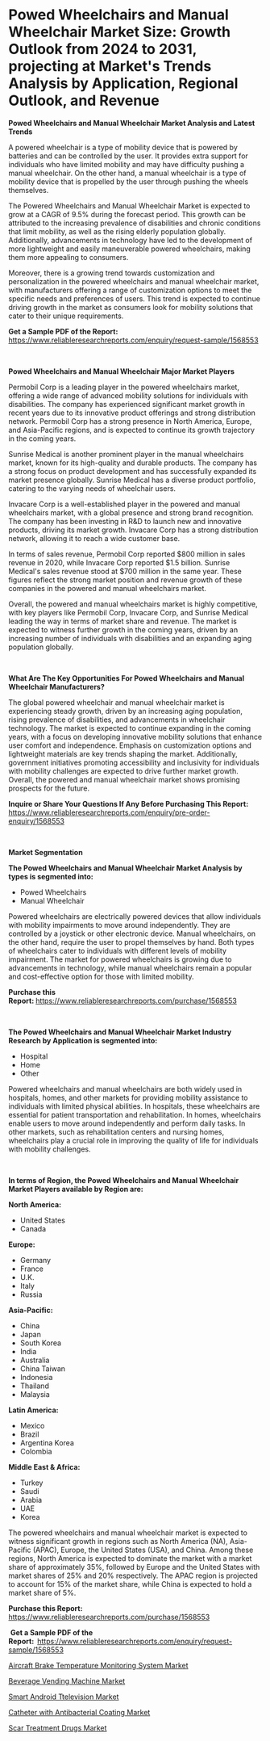 <p><h1>Powed Wheelchairs and Manual Wheelchair Market Size: Growth Outlook from 2024 to 2031, projecting at Market's Trends Analysis by Application, Regional Outlook, and Revenue</h1></p><p><strong>Powed Wheelchairs and Manual Wheelchair Market Analysis and Latest Trends</strong></p>
<p><p>A powered wheelchair is a type of mobility device that is powered by batteries and can be controlled by the user. It provides extra support for individuals who have limited mobility and may have difficulty pushing a manual wheelchair. On the other hand, a manual wheelchair is a type of mobility device that is propelled by the user through pushing the wheels themselves.</p><p>The Powered Wheelchairs and Manual Wheelchair Market is expected to grow at a CAGR of 9.5% during the forecast period. This growth can be attributed to the increasing prevalence of disabilities and chronic conditions that limit mobility, as well as the rising elderly population globally. Additionally, advancements in technology have led to the development of more lightweight and easily maneuverable powered wheelchairs, making them more appealing to consumers.</p><p>Moreover, there is a growing trend towards customization and personalization in the powered wheelchairs and manual wheelchair market, with manufacturers offering a range of customization options to meet the specific needs and preferences of users. This trend is expected to continue driving growth in the market as consumers look for mobility solutions that cater to their unique requirements.</p></p>
<p><strong>Get a Sample PDF of the Report:&nbsp;</strong> <a href="https://www.reliableresearchreports.com/enquiry/request-sample/1568553">https://www.reliableresearchreports.com/enquiry/request-sample/1568553</a></p>
<p>&nbsp;</p>
<p><strong>Powed Wheelchairs and Manual Wheelchair Major Market Players</strong></p>
<p><p>Permobil Corp is a leading player in the powered wheelchairs market, offering a wide range of advanced mobility solutions for individuals with disabilities. The company has experienced significant market growth in recent years due to its innovative product offerings and strong distribution network. Permobil Corp has a strong presence in North America, Europe, and Asia-Pacific regions, and is expected to continue its growth trajectory in the coming years.</p><p>Sunrise Medical is another prominent player in the manual wheelchairs market, known for its high-quality and durable products. The company has a strong focus on product development and has successfully expanded its market presence globally. Sunrise Medical has a diverse product portfolio, catering to the varying needs of wheelchair users.</p><p>Invacare Corp is a well-established player in the powered and manual wheelchairs market, with a global presence and strong brand recognition. The company has been investing in R&D to launch new and innovative products, driving its market growth. Invacare Corp has a strong distribution network, allowing it to reach a wide customer base.</p><p>In terms of sales revenue, Permobil Corp reported $800 million in sales revenue in 2020, while Invacare Corp reported $1.5 billion. Sunrise Medical's sales revenue stood at $700 million in the same year. These figures reflect the strong market position and revenue growth of these companies in the powered and manual wheelchairs market.</p><p>Overall, the powered and manual wheelchairs market is highly competitive, with key players like Permobil Corp, Invacare Corp, and Sunrise Medical leading the way in terms of market share and revenue. The market is expected to witness further growth in the coming years, driven by an increasing number of individuals with disabilities and an expanding aging population globally.</p></p>
<p>&nbsp;</p>
<p><strong>What Are The Key Opportunities For Powed Wheelchairs and Manual Wheelchair Manufacturers?</strong></p>
<p><p>The global powered wheelchair and manual wheelchair market is experiencing steady growth, driven by an increasing aging population, rising prevalence of disabilities, and advancements in wheelchair technology. The market is expected to continue expanding in the coming years, with a focus on developing innovative mobility solutions that enhance user comfort and independence. Emphasis on customization options and lightweight materials are key trends shaping the market. Additionally, government initiatives promoting accessibility and inclusivity for individuals with mobility challenges are expected to drive further market growth. Overall, the powered and manual wheelchair market shows promising prospects for the future.</p></p>
<p><strong>Inquire or Share Your Questions If Any Before Purchasing This Report:</strong> <a href="https://www.reliableresearchreports.com/enquiry/pre-order-enquiry/1568553">https://www.reliableresearchreports.com/enquiry/pre-order-enquiry/1568553</a></p>
<p>&nbsp;</p>
<p><strong>Market Segmentation</strong></p>
<p><strong>The Powed Wheelchairs and Manual Wheelchair Market Analysis by types is segmented into:</strong></p>
<p><ul><li>Powed Wheelchairs</li><li>Manual Wheelchair</li></ul></p>
<p><p>Powered wheelchairs are electrically powered devices that allow individuals with mobility impairments to move around independently. They are controlled by a joystick or other electronic device. Manual wheelchairs, on the other hand, require the user to propel themselves by hand. Both types of wheelchairs cater to individuals with different levels of mobility impairment. The market for powered wheelchairs is growing due to advancements in technology, while manual wheelchairs remain a popular and cost-effective option for those with limited mobility.</p></p>
<p><strong>Purchase this Report:&nbsp;</strong><a href="https://www.reliableresearchreports.com/purchase/1568553">https://www.reliableresearchreports.com/purchase/1568553</a></p>
<p>&nbsp;</p>
<p><strong>The Powed Wheelchairs and Manual Wheelchair Market Industry Research by Application is segmented into:</strong></p>
<p><ul><li>Hospital</li><li>Home</li><li>Other</li></ul></p>
<p><p>Powered wheelchairs and manual wheelchairs are both widely used in hospitals, homes, and other markets for providing mobility assistance to individuals with limited physical abilities. In hospitals, these wheelchairs are essential for patient transportation and rehabilitation. In homes, wheelchairs enable users to move around independently and perform daily tasks. In other markets, such as rehabilitation centers and nursing homes, wheelchairs play a crucial role in improving the quality of life for individuals with mobility challenges.</p></p>
<p>&nbsp;</p>
<p><strong>In terms of Region, the Powed Wheelchairs and Manual Wheelchair Market Players available by Region are:</strong></p>
<p>
    <p> <strong> North America: </strong>
        <ul>
            <li>United States</li>
            <li>Canada</li>
        </ul>
        </p> 
    <p> <strong> Europe: </strong>
        <ul>
            <li>Germany</li>
            <li>France</li>
            <li>U.K.</li>
            <li>Italy</li>
            <li>Russia</li>
        </ul>
        </p> 
    <p> <strong> Asia-Pacific: </strong>
        <ul>
            <li>China</li>
            <li>Japan</li>
            <li>South Korea</li>
            <li>India</li>
            <li>Australia</li>
            <li>China Taiwan</li>
            <li>Indonesia</li>
            <li>Thailand</li>
            <li>Malaysia</li>
        </ul>
        </p> 
    <p> <strong> Latin America: </strong>
        <ul>
            <li>Mexico</li>
            <li>Brazil</li>
            <li>Argentina Korea</li>
            <li>Colombia</li>
        </ul>
        </p> 
    <p> <strong> Middle East & Africa: </strong>
        <ul>
            <li>Turkey</li>
            <li>Saudi</li>
            <li>Arabia</li>
            <li>UAE</li>
            <li>Korea</li>
        </ul>
    </p>
    </p>
<p><p>The powered wheelchairs and manual wheelchair market is expected to witness significant growth in regions such as North America (NA), Asia-Pacific (APAC), Europe, the United States (USA), and China. Among these regions, North America is expected to dominate the market with a market share of approximately 35%, followed by Europe and the United States with market shares of 25% and 20% respectively. The APAC region is projected to account for 15% of the market share, while China is expected to hold a market share of 5%.</p></p>
<p><strong>Purchase this Report: </strong><a href="https://www.reliableresearchreports.com/purchase/1568553">https://www.reliableresearchreports.com/purchase/1568553</a></p>
<p>&nbsp;<strong>Get a Sample PDF of the Report:&nbsp;&nbsp;</strong><a href="https://www.reliableresearchreports.com/enquiry/request-sample/1568553">https://www.reliableresearchreports.com/enquiry/request-sample/1568553</a></p>
<p><strong></strong></p>
<p><p><a href="https://issuu.com/reportprime-2/docs/aircraft-brake-temperature-monitoring-system-marke">Aircraft Brake Temperature Monitoring System Market</a></p><p><a href="https://issuu.com/reportprime-2/docs/beverage-vending-machine-market-size-2030.pptx">Beverage Vending Machine Market</a></p><p><a href="https://github.com/santosh758595/Market-Research-Report-List-3/blob/main/smart-android-ttelevision-market.md">Smart Android Ttelevision Market</a></p><p><a href="https://github.com/elizabethdagraca/Market-Research-Report-List-2/blob/main/catheter-with-antibacterial-coating-market.md">Catheter with Antibacterial Coating Market</a></p><p><a href="https://github.com/zjyglelu/Market-Research-Report-List-1/blob/main/scar-treatment-drugs-market.md">Scar Treatment Drugs Market</a></p></p>